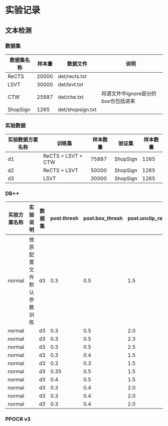 # 实验记录

## 文本检测

### 数据集

| 数据集名称 | 样本量 | 数据文件 | 说明 |
| --- | --- | --- | --- |
| ReCTS | 20000 | det/rects.txt ||
| LSVT | 30000 | det/lsvt.txt ||
| CTW | 25887 | det/ctw.txt | 将源文件中ignore部分的box也包括进来 |
| ShopSign | 1265 | det/shopsign.txt ||

### 实验数据

| 实验数据方案名称 | 训练集 | 样本数量  | 验证集 | 样本数量 |
| --- | --- |---| --- |---|
| d1 | ReCTS + LSVT + CTW | 75887 | ShopSign | 1265 |
| d2 | ReCTS + LSVT | 50000 | ShopSign | 1265 |
| d3 | LSVT | 30000 | ShopSign | 1265 |

### DB++

| 实验方案名称 | 实验说明 | 数据集 | post.thresh | post.box_thresh | post.unclip_ratio | post.image_size | precision | recall | hmean | best epoch |
| --- | --- | --- | --- | --- | --- |---| --- | --- | --- | --- |
| normal | 按原配置文件默认参数训练 | d3 | 0.3 | 0.5 | 1.5 | 1024 | 0.7701045798773891 | 0.4222859402807989 | 0.5454661558109833 | 7 | 
| normal | | d3 | 0.3 | 0.5 | 2.0 | 1024 | 0.805045045045045 | 0.44176389163535695 | 0.5704800817160368 | 7 |
| normal | | d3 | 0.3 | 0.5 | 2.3 | 1024 | 0.7946733849199208 | 0.43662250346054976 | 0.5635887945887308 | 7 |
| normal | | d3 | 0.3 | 0.5 | 2.5 | 1024 | 0.7777977689816481 | 0.4274273284556061 | 0.5516845329249617 | 7 |
| normal | | d3 | 0.3 | 0.4 | 1.5 | 1024 | 0.7112532712997964 | 0.4836859798299387 | 0.5758003766478342 | 7 |
| normal | | d3 | 0.3 | 0.3 | 1.5 | 1024 | 0.5833428148822392 | 0.5069210994660867 | 0.5424535787970165 | 7 |
| normal | | d3 | 0.35 | 0.5 | 1.5 | 1024 | 0.7312644437107957 | 0.43800672335376706 | 0.5478604996289884 | 7 |
| normal | | d3 | 0.4 | 0.5 | 1.5 | 1024 | 0.6786800486618005 | 0.4412695273877793 | 0.5348112642300779 | 7 |
| normal | | d3 | 0.3 | 0.4 | 2.0 | 1024 | 0.7413592796979378 | 0.5047458967767451 | 0.6005882352941176 | 7 |
| normal | | d3 | 0.3 | 0.4 | 2.0 | 1440 | 0.723136860625864 | 0.5689143761123195 | 0.6368214265950971 | 7 |
| normal | | d3 | 0.3 | 0.4 | 2.0 | 2048 | 0.6853443336770941 | 0.5913585129523433 | 0.6348919908709729 | 7 |

### PPOCR v3

